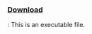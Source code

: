 ### [Download](https://drive.google.com/file/d/1cfDAgBeCAwiIYg3VCmmEOQoMOxUhHplt/view?usp=sharing)
: This is an executable file.
